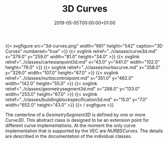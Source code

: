 ﻿---
title: 3D Curves
toc: false
type: specs
date: "2019-05-05T00:00:00+01:00"
draft: false
menu:
  vec120:
    identifier: topology-and-geometry/3d-curves    
    parent: topology-and-geometry
    weight: 1005005 

# Prev/next pager order (if `docs_section_pager` enabled in `params.toml`)
weight: 1005005
---
{{< svgfigure src="3d-curves.png" width="681" height="542" caption="3D Curves" numbered="true" >}}
  {{< svglink relref="../classes/curve3d.md" x="379.0" y="259.0" width="81.0" height="34.0" >}}
  {{< svglink relref="../classes/cartesianpoint3d.md" x="43.0" y="441.0" width="102.0" height="79.0" >}}
  {{< svglink relref="../classes/nurbscurve.md" x="358.0" y="329.0" width="107.0" height="67.0" >}}
  {{< svglink relref="../classes/nurbscontrolpoint.md" x="351.0" y="462.0" width="142.0" height="55.0" >}}
  {{< svglink relref="../classes/geometrysegment3d.md" x="288.0" y="133.0" width="253.0" height="67.0" >}}
  {{< svglink relref="../classes/buildingblockspecification3d.md" x="15.0" y="7.0" width="652.0" height="43.0" >}}
{{< / svgfigure >}}
<html>   <head>     </head>   <body>     <p> The centerline of a <i>GeometrySegment3D</i> is defined by one or more <i>Curve3D</i>. This abstract class is designed to be an extension point for different curve implementations. At the moment the only curve implementation that is supported by the VEC&#160;are <i>NURBSCurves. </i>The details are described in the documentation of the individual classes.      </p>      <p> &#160;      </p>  </body> </html>
